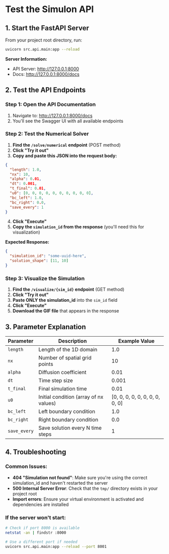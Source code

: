 # Test the Simulon API

## 1. Start the FastAPI Server

From your project root directory, run:
```bash
uvicorn src.api.main:app --reload
```

**Server Information:**
- API Server: http://127.0.0.1:8000
- Docs: http://127.0.0.1:8000/docs

## 2. Test the API Endpoints

### Step 1: Open the API Documentation
1. Navigate to: http://127.0.0.1:8000/docs
2. You'll see the Swagger UI with all available endpoints

### Step 2: Test the Numerical Solver
1. **Find the `/solve/numerical` endpoint** (POST method)
2. **Click "Try it out"**
3. **Copy and paste this JSON into the request body:**
```json
{
  "length": 1.0,
  "nx": 10,
  "alpha": 0.01,
  "dt": 0.001,
  "t_final": 0.01,
  "u0": [0, 0, 0, 0, 0, 0, 0, 0, 0, 0],
  "bc_left": 1.0,
  "bc_right": 0.0,
  "save_every": 1
}
```

4. **Click "Execute"**
5. **Copy the `simulation_id` from the response** (you'll need this for visualization)

**Expected Response:**
```json
{
  "simulation_id": "some-uuid-here",
  "solution_shape": [11, 10]
}
```

### Step 3: Visualize the Simulation
1. **Find the `/visualize/{sim_id}` endpoint** (GET method)
2. **Click "Try it out"**
3. **Paste ONLY the simulation_id** into the `sim_id` field
4. **Click "Execute"**
5. **Download the GIF file** that appears in the response

## 3. Parameter Explanation

| Parameter | Description | Example Value |
|-----------|-------------|---------------|
| `length` | Length of the 1D domain | 1.0 |
| `nx` | Number of spatial grid points | 10 |
| `alpha` | Diffusion coefficient | 0.01 |
| `dt` | Time step size | 0.001 |
| `t_final` | Final simulation time | 0.01 |
| `u0` | Initial condition (array of nx values) | [0, 0, 0, 0, 0, 0, 0, 0, 0, 0] |
| `bc_left` | Left boundary condition | 1.0 |
| `bc_right` | Right boundary condition | 0.0 |
| `save_every` | Save solution every N time steps | 1 |

## 4. Troubleshooting

### Common Issues:
- **404 "Simulation not found"**: Make sure you're using the correct simulation_id and haven't restarted the server
- **500 Internal Server Error**: Check that the `tmp/` directory exists in your project root
- **Import errors**: Ensure your virtual environment is activated and dependencies are installed

### If the server won't start:
```bash
# Check if port 8000 is available
netstat -an | findstr :8000

# Use a different port if needed
uvicorn src.api.main:app --reload --port 8001
```